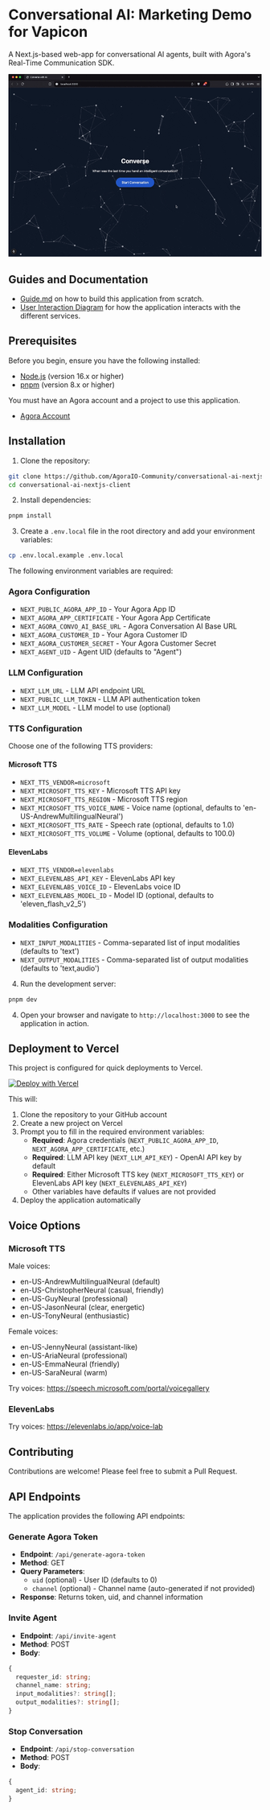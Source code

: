 # Conversational AI: Marketing Demo for Vapicon

A Next.js-based web-app for conversational AI agents, built with Agora's Real-Time Communication SDK.

<img src="./.github/assets/Conversation-Ai-Client.gif" alt="Conversational AI Client" />

## Guides and Documentation

- [Guide.md](./DOCS/Guide.md) on how to build this application from scratch.
- [User Interaction Diagram](./DOCS/User-Interaction-Diagram.md) for how the application interacts with the different services.

## Prerequisites

Before you begin, ensure you have the following installed:

- [Node.js](https://nodejs.org/) (version 16.x or higher)
- [pnpm](https://pnpm.io/) (version 8.x or higher)

You must have an Agora account and a project to use this application.

- [Agora Account](https://console.agora.io/)

## Installation

1. Clone the repository:

```bash
git clone https://github.com/AgoraIO-Community/conversational-ai-nextjs-client
cd conversational-ai-nextjs-client
```

2. Install dependencies:

```bash
pnpm install
```

3. Create a `.env.local` file in the root directory and add your environment variables:

```bash
cp .env.local.example .env.local
```

The following environment variables are required:

### Agora Configuration

- `NEXT_PUBLIC_AGORA_APP_ID` - Your Agora App ID
- `NEXT_AGORA_APP_CERTIFICATE` - Your Agora App Certificate
- `NEXT_AGORA_CONVO_AI_BASE_URL` - Agora Conversation AI Base URL
- `NEXT_AGORA_CUSTOMER_ID` - Your Agora Customer ID
- `NEXT_AGORA_CUSTOMER_SECRET` - Your Agora Customer Secret
- `NEXT_AGENT_UID` - Agent UID (defaults to "Agent")

### LLM Configuration

- `NEXT_LLM_URL` - LLM API endpoint URL
- `NEXT_PUBLIC_LLM_TOKEN` - LLM API authentication token
- `NEXT_LLM_MODEL` - LLM model to use (optional)

### TTS Configuration

Choose one of the following TTS providers:

#### Microsoft TTS

- `NEXT_TTS_VENDOR=microsoft`
- `NEXT_MICROSOFT_TTS_KEY` - Microsoft TTS API key
- `NEXT_MICROSOFT_TTS_REGION` - Microsoft TTS region
- `NEXT_MICROSOFT_TTS_VOICE_NAME` - Voice name (optional, defaults to 'en-US-AndrewMultilingualNeural')
- `NEXT_MICROSOFT_TTS_RATE` - Speech rate (optional, defaults to 1.0)
- `NEXT_MICROSOFT_TTS_VOLUME` - Volume (optional, defaults to 100.0)

#### ElevenLabs

- `NEXT_TTS_VENDOR=elevenlabs`
- `NEXT_ELEVENLABS_API_KEY` - ElevenLabs API key
- `NEXT_ELEVENLABS_VOICE_ID` - ElevenLabs voice ID
- `NEXT_ELEVENLABS_MODEL_ID` - Model ID (optional, defaults to 'eleven_flash_v2_5')

### Modalities Configuration

- `NEXT_INPUT_MODALITIES` - Comma-separated list of input modalities (defaults to 'text')
- `NEXT_OUTPUT_MODALITIES` - Comma-separated list of output modalities (defaults to 'text,audio')

4. Run the development server:

```bash
pnpm dev
```

4. Open your browser and navigate to `http://localhost:3000` to see the application in action.

## Deployment to Vercel

This project is configured for quick deployments to Vercel.

[![Deploy with Vercel](https://vercel.com/button)](https://vercel.com/new/clone?repository-url=https%3A%2F%2Fgithub.com%2FAgoraIO-Community%2Fconversational-ai-nextjs-client&project-name=conversational-ai-nextjs-client&repository-name=conversational-ai-nextjs-client&env=NEXT_PUBLIC_AGORA_APP_ID,NEXT_AGORA_APP_CERTIFICATE,NEXT_AGORA_CUSTOMER_ID,NEXT_AGORA_CUSTOMER_SECRET,NEXT_AGENT_UID,NEXT_LLM_API_KEY,NEXT_MICROSOFT_TTS_KEY,NEXT_ELEVENLABS_API_KEY&envDescription=API%20keys%20needed%20for%20the%20application&envLink=https://github.com/AgoraIO-Community/conversational-ai-nextjs-client%23prerequisites&demo-title=Conversational%20AI%20Demo&demo-description=A%20Next.js-based%20web-app%20for%20conversational%20AI%20agents&demo-image=https://raw.githubusercontent.com/AgoraIO-Community/conversational-ai-nextjs-client/main/.github/assets/Conversation-Ai-Client.gif&defaultValues=NEXT_AGORA_CONVO_AI_BASE_URL=https://api.agora.io/api/conversational-ai-agent/v2/projects/,NEXT_LLM_URL=https://api.openai.com/v1/chat/completions,NEXT_LLM_MODEL=gpt-4,NEXT_TTS_VENDOR=microsoft,NEXT_MICROSOFT_TTS_REGION=eastus,NEXT_MICROSOFT_TTS_VOICE_NAME=en-US-AndrewMultilingualNeural,NEXT_ELEVENLABS_VOICE_ID=XrExE9yKIg1WjnnlVkGX,NEXT_ELEVENLABS_MODEL_ID=eleven_flash_v2_5,NEXT_INPUT_MODALITIES=text,NEXT_OUTPUT_MODALITIES=text%2Caudio)

This will:

1. Clone the repository to your GitHub account
2. Create a new project on Vercel
3. Prompt you to fill in the required environment variables:
   - **Required**: Agora credentials (`NEXT_PUBLIC_AGORA_APP_ID`, `NEXT_AGORA_APP_CERTIFICATE`, etc.)
   - **Required**: LLM API key (`NEXT_LLM_API_KEY`) - OpenAI API key by default
   - **Required**: Either Microsoft TTS key (`NEXT_MICROSOFT_TTS_KEY`) or ElevenLabs API key (`NEXT_ELEVENLABS_API_KEY`)
   - Other variables have defaults if values are not provided
4. Deploy the application automatically

## Voice Options

### Microsoft TTS

Male voices:

- en-US-AndrewMultilingualNeural (default)
- en-US-ChristopherNeural (casual, friendly)
- en-US-GuyNeural (professional)
- en-US-JasonNeural (clear, energetic)
- en-US-TonyNeural (enthusiastic)

Female voices:

- en-US-JennyNeural (assistant-like)
- en-US-AriaNeural (professional)
- en-US-EmmaNeural (friendly)
- en-US-SaraNeural (warm)

Try voices: https://speech.microsoft.com/portal/voicegallery

### ElevenLabs

Try voices: https://elevenlabs.io/app/voice-lab

## Contributing

Contributions are welcome! Please feel free to submit a Pull Request.

## API Endpoints

The application provides the following API endpoints:

### Generate Agora Token

- **Endpoint**: `/api/generate-agora-token`
- **Method**: GET
- **Query Parameters**:
  - `uid` (optional) - User ID (defaults to 0)
  - `channel` (optional) - Channel name (auto-generated if not provided)
- **Response**: Returns token, uid, and channel information

### Invite Agent

- **Endpoint**: `/api/invite-agent`
- **Method**: POST
- **Body**:

```typescript
{
  requester_id: string;
  channel_name: string;
  input_modalities?: string[];
  output_modalities?: string[];
}
```

### Stop Conversation

- **Endpoint**: `/api/stop-conversation`
- **Method**: POST
- **Body**:

```typescript
{
  agent_id: string;
}
```
